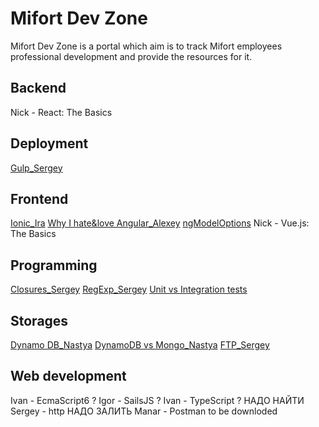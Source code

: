 # Mifort Dev Zone

Mifort Dev Zone is a portal which aim is to track Mifort employees professional development and provide the resources for it.

## Backend
Nick - React: The Basics

## Deployment
[Gulp_Sergey](./Deployment/Gulp_Sergey.md)

## Frontend
[Ionic_Ira](./Frontend/Ionic_Ira.md)
[Why I hate&love Angular_Alexey](./Frontend/Why_I_hate&love_Angular-Alexey.md)
[ngModelOptions](./Frontend/ngModelOptions.md)
Nick - Vue.js: The Basics

## Programming
[Closures_Sergey](./Programming/Closures_Sergey.md)
[RegExp_Sergey](.Programming/Closures_Sergey.md)
[Unit vs Integration tests](./Programming/Unit_vs_Integration_+_mock_vs_stub.md)

## Storages
[Dynamo DB_Nastya](./Storages/DynamoDB_Nastya.md)
[DynamoDB vs Mongo_Nastya](./Storages/ENG.DynamoDB_vs_MongoDB-Nastya.md)
[FTP_Sergey](./Storages/FTP_Sergey.md)

## Web development
Ivan - EcmaScript6 ?
Igor - SailsJS ?
Ivan - TypeScript ?
НАДО НАЙТИ Sergey - http
НАДО ЗАЛИТЬ Manar - Postman to be downloded
